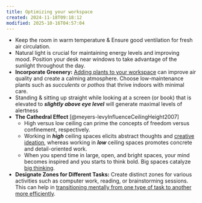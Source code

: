 ```yaml
---
title: Optimizing your workspace
created: 2024-11-18T09:18:12
modified: 2025-10-16T04:57:04
---
```


* Keep the room in warm temperature \& Ensure good ventilation for fresh air circulation.
* Natural light is crucial for maintaining energy levels and improving mood. Position your desk near windows to take advantage of the sunlight throughout the day.
* **Incorporate Greenery:** [Adding plants to your workspace](https://www.labnol.org/home/best-indoor-plants-for-clean-air/10654) can improve air quality and create a calming atmosphere. Choose low-maintenance plants such as _succulents_ or _pothos_ that thrive indoors with minimal care.
* Standing \& sitting up straight while looking at a screen (or book) that is elevated to _**slightly above eye level**_ will generate maximal levels of alertness
* **The Cathedral Effect** [@meyers-levyInfluenceCeilingHeight2007]
	* High versus low ceiling can prime the concepts of freedom versus confinement, respectively.
	* Working in _**high**_ ceiling spaces elicits abstract thoughts and [creative ideation](creativity-is-just-connecting-things.md), whereas working in _**low**_ ceiling spaces promotes concrete and detail-oriented work.
	* When you spend time in large, open, and bright spaces, your mind becomes inspired and you starts to think bold. Big spaces catalyze [big thinking](push-your-limits.md).
* **Designate Zones for Different Tasks:** Create distinct zones for various activities such as computer work, reading, or brainstorming sessions. This can help in [transitioning mentally from one type of task to another more efficiently](Task%20Switching.md).
